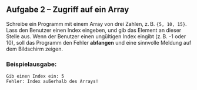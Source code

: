 ## Aufgabe 2 – Zugriff auf ein Array

Schreibe ein Programm mit einem Array von drei Zahlen, z. B. `{5, 10, 15}`.
Lass den Benutzer einen Index eingeben, und gib das Element an dieser Stelle aus.
Wenn der Benutzer einen ungültigen Index eingibt (z. B. -1 oder 10), soll das Programm den Fehler **abfangen** und eine sinnvolle Meldung auf dem Bildschirm zeigen.

### Beispielausgabe:
```
Gib einen Index ein: 5
Fehler: Index außerhalb des Arrays!
```
